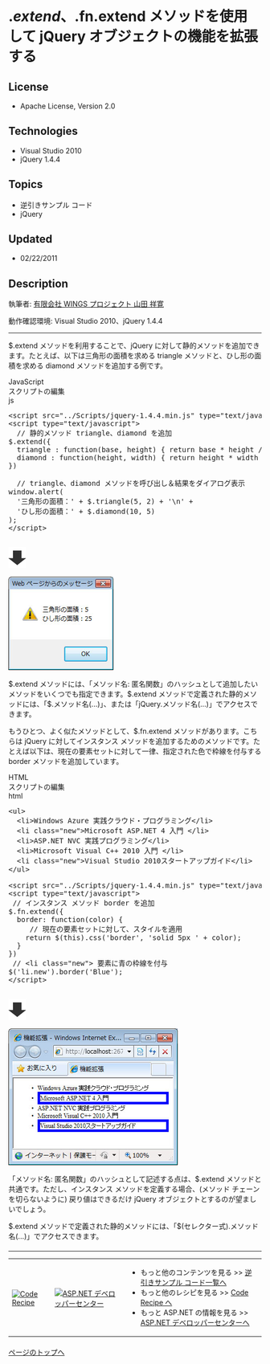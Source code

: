 # $.extend、$.fn.extend メソッドを使用して jQuery オブジェクトの機能を拡張する
## License
- Apache License, Version 2.0
## Technologies
- Visual Studio 2010
- jQuery 1.4.4
## Topics
- 逆引きサンプル コード
- jQuery
## Updated
- 02/22/2011
## Description

<p>執筆者: <a href="http://msdn.microsoft.com/ja-jp/gg585574#yamada" target="_blank">
有限会社 WINGS プロジェクト 山田 祥寛</a></p>
<p>動作確認環境: Visual Studio 2010、jQuery 1.4.4</p>
<hr>
<p>$.extend メソッドを利用することで、jQuery に対して静的メソッドを追加できます。たとえば、以下は三角形の面積を求める triangle メソッドと、ひし形の面積を求める diamond メソッドを追加する例です。</p>
<div class="scriptcode">
<div class="pluginEditHolder" pluginCommand="mceScriptCode">
<div class="title"><span>JavaScript</span></div>
<div class="pluginEditHolderLink">スクリプトの編集</div>
<span class="hidden">js</span>

<div class="preview">
<pre id="codePreview" class="js">&lt;script&nbsp;src=<span class="js__string">&quot;../Scripts/jquery-1.4.4.min.js&quot;</span>&nbsp;type=<span class="js__string">&quot;text/javascript&quot;</span>&gt;&lt;/script&gt;&nbsp;
&lt;script&nbsp;type=<span class="js__string">&quot;text/javascript&quot;</span>&gt;&nbsp;
&nbsp;&nbsp;<span class="js__sl_comment">//&nbsp;静的メソッド&nbsp;triangle、diamond&nbsp;を追加</span>&nbsp;
$.extend(<span class="js__brace">{</span>&nbsp;
&nbsp;&nbsp;triangle&nbsp;:&nbsp;<span class="js__operator">function</span>(base,&nbsp;height)&nbsp;<span class="js__brace">{</span>&nbsp;<span class="js__statement">return</span>&nbsp;base&nbsp;*&nbsp;height&nbsp;/&nbsp;<span class="js__num">2</span>;&nbsp;<span class="js__brace">}</span>,&nbsp;
&nbsp;&nbsp;diamond&nbsp;:&nbsp;<span class="js__operator">function</span>(height,&nbsp;width)&nbsp;<span class="js__brace">{</span>&nbsp;<span class="js__statement">return</span>&nbsp;height&nbsp;*&nbsp;width&nbsp;/&nbsp;<span class="js__num">2</span>&nbsp;<span class="js__brace">}</span>&nbsp;
<span class="js__brace">}</span>)&nbsp;
&nbsp;
&nbsp;&nbsp;<span class="js__sl_comment">//&nbsp;triangle、diamond&nbsp;メソッドを呼び出し＆結果をダイアログ表示</span>&nbsp;
window.alert(&nbsp;
&nbsp;&nbsp;<span class="js__string">'三角形の面積：'</span>&nbsp;&#43;&nbsp;$.triangle(<span class="js__num">5</span>,&nbsp;<span class="js__num">2</span>)&nbsp;&#43;&nbsp;<span class="js__string">'\n'</span>&nbsp;&#43;&nbsp;
&nbsp;&nbsp;<span class="js__string">'ひし形の面積：'</span>&nbsp;&#43;&nbsp;$.diamond(<span class="js__num">10</span>,&nbsp;<span class="js__num">5</span>)&nbsp;
);&nbsp;
&lt;/script&gt;&nbsp;
&nbsp;
</pre>
</div>
</div>
</div>
<p><img src="18632-arrow.gif" alt="" width="35" height="42"></p>
<p><img src="18634-image001.jpg" alt="図 1" width="209" height="186"></p>
<p>$.extend メソッドには、「メソッド名: 匿名関数」のハッシュとして追加したいメソッドをいくつでも指定できます。$.extend メソッドで定義された静的メソッドには、「$.メソッド名(...)」、または「jQuery.メソッド名(...)」でアクセスできます。</p>
<p>もうひとつ、よく&#20284;たメソッドとして、$.fn.extend メソッドがあります。こちらは jQuery に対してインスタンス メソッドを追加するためのメソッドです。たとえば以下は、現在の要素セットに対して一律、指定された色で枠線を付与する border メソッドを追加しています。</p>
<div class="scriptcode">
<div class="pluginEditHolder" pluginCommand="mceScriptCode">
<div class="title"><span>HTML</span></div>
<div class="pluginEditHolderLink">スクリプトの編集</div>
<span class="hidden">html</span>

<div class="preview">
<pre id="codePreview" class="html"><span class="html__tag_start">&lt;ul</span><span class="html__tag_start">&gt;&nbsp;
</span>&nbsp;&nbsp;<span class="html__tag_start">&lt;li</span><span class="html__tag_start">&gt;</span>Windows&nbsp;Azure&nbsp;実践クラウド・プログラミング<span class="html__tag_end">&lt;/li&gt;</span>&nbsp;
&nbsp;&nbsp;<span class="html__tag_start">&lt;li</span>&nbsp;<span class="html__attr_name">class</span>=<span class="html__attr_value">&quot;new&quot;</span><span class="html__tag_start">&gt;</span>Microsoft&nbsp;ASP.NET&nbsp;4&nbsp;入門&nbsp;<span class="html__tag_end">&lt;/li&gt;</span>&nbsp;
&nbsp;&nbsp;<span class="html__tag_start">&lt;li</span><span class="html__tag_start">&gt;</span>ASP.NET&nbsp;NVC&nbsp;実践プログラミング<span class="html__tag_end">&lt;/li&gt;</span>&nbsp;
&nbsp;&nbsp;<span class="html__tag_start">&lt;li</span><span class="html__tag_start">&gt;</span>Microsoft&nbsp;Visual&nbsp;C&#43;&#43;&nbsp;2010&nbsp;入門&nbsp;<span class="html__tag_end">&lt;/li&gt;</span>&nbsp;
&nbsp;&nbsp;<span class="html__tag_start">&lt;li</span>&nbsp;<span class="html__attr_name">class</span>=<span class="html__attr_value">&quot;new&quot;</span><span class="html__tag_start">&gt;</span>Visual&nbsp;Studio&nbsp;2010スタートアップガイド<span class="html__tag_end">&lt;/li&gt;</span>&nbsp;
<span class="html__tag_end">&lt;/ul&gt;</span>&nbsp;
&nbsp;
<span class="html__tag_start">&lt;script</span>&nbsp;<span class="html__attr_name">src</span>=<span class="html__attr_value">&quot;../Scripts/jquery-1.4.4.min.js&quot;</span>&nbsp;<span class="html__attr_name">type</span>=<span class="html__attr_value">&quot;text/javascript&quot;</span><span class="html__tag_start">&gt;</span><span class="html__tag_end">&lt;/script&gt;</span>&nbsp;
<span class="html__tag_start">&lt;script</span>&nbsp;<span class="html__attr_name">type</span>=<span class="html__attr_value">&quot;text/javascript&quot;</span><span class="html__tag_start">&gt;</span>&nbsp;
&nbsp;<span class="js__sl_comment">//&nbsp;インスタンス&nbsp;メソッド&nbsp;border&nbsp;を追加</span>&nbsp;
$.fn.extend(<span class="js__brace">{</span>&nbsp;
&nbsp;&nbsp;border:&nbsp;<span class="js__operator">function</span>(color)&nbsp;<span class="js__brace">{</span>&nbsp;
&nbsp;&nbsp;&nbsp;&nbsp;&nbsp;<span class="js__sl_comment">//&nbsp;現在の要素セットに対して、スタイルを適用</span>&nbsp;
&nbsp;&nbsp;&nbsp;&nbsp;<span class="js__statement">return</span>&nbsp;$(<span class="js__operator">this</span>).css(<span class="js__string">'border'</span>,&nbsp;<span class="js__string">'solid&nbsp;5px&nbsp;'</span>&nbsp;&#43;&nbsp;color);&nbsp;
&nbsp;&nbsp;<span class="js__brace">}</span>&nbsp;
<span class="js__brace">}</span>)&nbsp;
&nbsp;<span class="js__sl_comment">//&nbsp;&lt;li&nbsp;class=&quot;new&quot;&gt;&nbsp;要素に青の枠線を付与</span>&nbsp;
$(<span class="js__string">'li.new'</span>).border(<span class="js__string">'Blue'</span>);&nbsp;
<span class="html__tag_end">&lt;/script&gt;</span>&nbsp;
&nbsp;
</pre>
</div>
</div>
</div>
<p><img src="18633-arrow.gif" alt="" width="35" height="42"></p>
<p><img src="18635-image002.jpg" alt="図 2" width="337" height="272"></p>
<p>「メソッド名: 匿名関数」のハッシュとして記述する点は、$.extend メソッドと共通です。ただし、インスタンス メソッドを定義する場合、(メソッド チェーンを切らないように) 戻り値はできるだけ jQuery オブジェクトとするのが望ましいでしょう。</p>
<p>$.extend メソッドで定義された静的メソッドには、「$(セレクター式).メソッド名(...)」でアクセスできます。</p>
<hr style="clear:both; margin-bottom:8px; margin-top:20px">
<table>
<tbody>
<tr>
<td><a href="http://msdn.microsoft.com/ja-jp/samplecode.recipe"><img src="-ff950935.coderecipe_180x70%28ja-jp,msdn.10%29.jpg" border="0" alt="Code Recipe" width="180" height="70" style="margin-top:3px"></a></td>
<td><a href="http://msdn.microsoft.com/ja-jp/asp.net/" target="_blank"><img src="-ff950935.asp_net_180x70%28ja-jp,msdn.10%29.jpg" border="0" alt="ASP.NET デベロッパーセンター" width="180" height="70" style="margin-top:3px"></a></td>
<td>
<ul>
<li>もっと他のコンテンツを見る &gt;&gt; <a href="http://msdn.microsoft.com/ja-jp/ff363212" target="_blank">
逆引きサンプル コード一覧へ</a> </li><li>もっと他のレシピを見る &gt;&gt; <a href="http://msdn.microsoft.com/ja-jp/samplecode.recipe">
Code Recipe へ</a> </li><li>もっと ASP.NET の情報を見る &gt;&gt; <a href="http://msdn.microsoft.com/ja-jp/asp.net" target="_blank">
ASP.NET デベロッパーセンターへ</a> </li></ul>
</td>
</tr>
</tbody>
</table>
<p style="margin-top:20px"><a href="#top"><img src="-top.gif" border="0" alt="">ページのトップへ</a></p>
